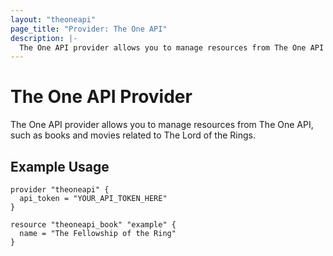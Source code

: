 ```yaml
---
layout: "theoneapi"
page_title: "Provider: The One API"
description: |-
  The One API provider allows you to manage resources from The One API in your Terraform configuration.
---
```


# The One API Provider

The One API provider allows you to manage resources from The One API, such as books and movies related to The Lord of the Rings.

## Example Usage

```hcl
provider "theoneapi" {
  api_token = "YOUR_API_TOKEN_HERE"
}

resource "theoneapi_book" "example" {
  name = "The Fellowship of the Ring"
}
